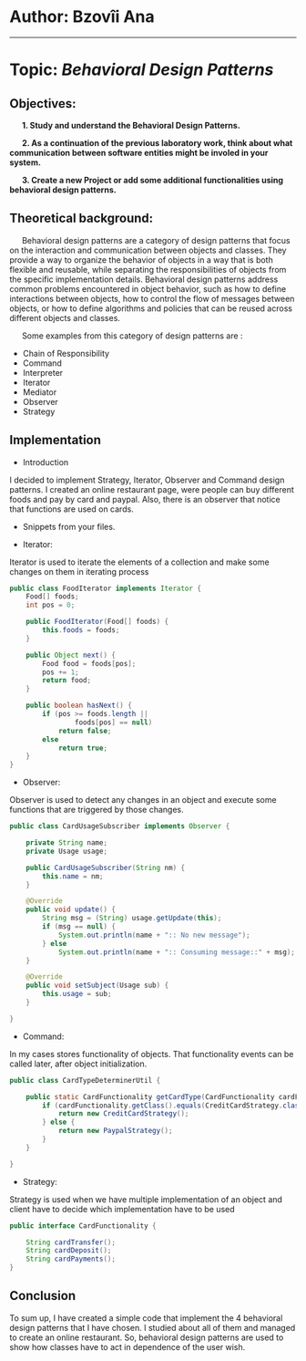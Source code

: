 # Author: Bzovîi Ana

----

# Topic: *Behavioral Design Patterns*
## Objectives:
&ensp; &ensp; __1. Study and understand the Behavioral Design Patterns.__

&ensp; &ensp; __2. As a continuation of the previous laboratory work, think about what communication between software entities might be involed in your system.__

&ensp; &ensp; __3. Create a new Project or add some additional functionalities using behavioral design patterns.__

## Theoretical background:
&ensp; &ensp; Behavioral design patterns are a category of design patterns that focus on the interaction and communication between objects and classes. They provide a way to organize the behavior of objects in a way that is both flexible and reusable, while separating the responsibilities of objects from the specific implementation details. Behavioral design patterns address common problems encountered in object behavior, such as how to define interactions between objects, how to control the flow of messages between objects, or how to define algorithms and policies that can be reused across different objects and classes.

&ensp; &ensp; Some examples from this category of design patterns are :

* Chain of Responsibility
* Command
* Interpreter
* Iterator
* Mediator
* Observer
* Strategy

## Implementation

* Introduction

I decided to implement Strategy, Iterator, Observer and Command design patterns.
I created an online restaurant page, were people can buy different foods and pay by card and paypal. Also, there is an 
observer that notice that functions are used on cards.

* Snippets from your files.

* Iterator:

Iterator is used to iterate the elements of a collection and make some changes on them in iterating process
```java
public class FoodIterator implements Iterator {
    Food[] foods;
    int pos = 0;

    public FoodIterator(Food[] foods) {
        this.foods = foods;
    }

    public Object next() {
        Food food = foods[pos];
        pos += 1;
        return food;
    }

    public boolean hasNext() {
        if (pos >= foods.length ||
                foods[pos] == null)
            return false;
        else
            return true;
    }
}
```

* Observer:

Observer is used to detect any changes in an object and execute some functions that are triggered by those changes.
```java
public class CardUsageSubscriber implements Observer {

    private String name;
    private Usage usage;

    public CardUsageSubscriber(String nm) {
        this.name = nm;
    }

    @Override
    public void update() {
        String msg = (String) usage.getUpdate(this);
        if (msg == null) {
            System.out.println(name + ":: No new message");
        } else
            System.out.println(name + ":: Consuming message::" + msg);
    }

    @Override
    public void setSubject(Usage sub) {
        this.usage = sub;
    }

}
```

* Command:

In my cases stores functionality of objects. That functionality events can be called later, after object initialization.
```java
public class CardTypeDeterminerUtil {

    public static CardFunctionality getCardType(CardFunctionality cardFunctionality) {
        if (cardFunctionality.getClass().equals(CreditCardStrategy.class)) {
            return new CreditCardStrategy();
        } else {
            return new PaypalStrategy();
        }
    }

}
```

* Strategy:

Strategy is used when we have multiple implementation of an object and client have to decide which implementation 
have to be used
```java
public interface CardFunctionality {

    String cardTransfer();
    String cardDeposit();
    String cardPayments();
}
```

## Conclusion
To sum up, I have created a simple code that implement the 4 behavioral design patterns that I have chosen.
I studied about all of them and managed to create an online restaurant. So, behavioral design patterns are used to show 
how classes have to act in dependence of the user wish.